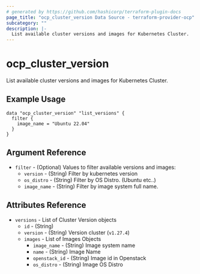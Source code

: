 ```yaml
---
# generated by https://github.com/hashicorp/terraform-plugin-docs
page_title: "ocp_cluster_version Data Source - terraform-provider-ocp"
subcategory: ""
description: |-
  List available cluster versions and images for Kubernetes Cluster.
---
```


# ocp_cluster_version

List available cluster versions and images for Kubernetes Cluster.

## Example Usage

```hcl
data "ocp_cluster_version" "list_versions" {
  filter {
    image_name = "Ubuntu 22.04"
  }
}
```

## Argument Reference

- `filter` - (Optional) Values to filter available versions and images:
    + `version` - (String) Filter by kubernetes version
    + `os_distro` - (String) Filter by OS Distro. (Ubuntu etc..)
    + `image_name` - (String) Filter by image system full name.

## Attributes Reference

- `versions` - List of Cluster Version objects
    * `id` - (String)
    * `version` - (String) Version cluster (`v1.27.4`)
    * `images` - List of Images Objects
        + `image_name` - (String) Image system name 
        + `name` - (String) Image Name
        + `openstack_id` - (String) Image id in Openstack
        + `os_distro` - (String) Image OS Distro






  







